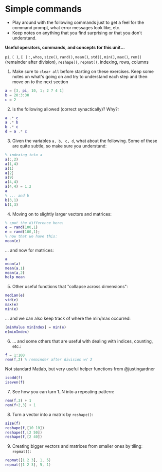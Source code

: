 # Simple commands

- Play around with the following commands just to get a feel for the command prompt, what error messages look like, etc.
- Keep notes on anything that you find surprising or that you don't understand.

**Useful operators, commands, and concepts for this unit...**

``pi``, ``( )``, ``[ ]`` ``:``, ``whos``, ``size()``, ``rand()``, ``mean()``, ``std()``, ``min()``, ``max()``, ``rem()`` (remainder after division), ``reshape()``, ``repmat()``, indexing, rows, columns

1. Make sure to ``clear all`` before starting on these exercises. Keep some notes on what's going on and try to understand each step and then move on to the next section
```matlab
a = [3, pi, 10, 1; 2 7 4 1]
b = 20:3:30
c = 2
```

2. Is the following allowed (correct synactically)? Why?:
```matlab
a .* c
a .* b
b .* c
d = a .* c
```

3. Given the variables ``a, b, c, d``, what about the following. Some of these are quite subtle, so make sure you understand:
```matlab
% indexing into a
a(:,2)
a(1,4)
a(1)
a(2)
a(9)
a(4,4)
a(4,4) = 1.2
a
% ... and b
b(3,1)
b(1,3)
```

4. Moving on to slightly larger vectors and matrices:
```matlab
% spot the difference here:
e = rand(100,1)
e = rand(100,1);
% now that we have this:
mean(e)
```
... and now for matrices:
```matlab
a
mean(a)
mean(a,1)
mean(a,2)
help mean
```

5. Other useful functions that "collapse across dimensions":
```matlab
median(e)
std(e)
max(e)
min(e)
```
... and we can also keep track of where the min/max occurred:
```matlab
[minValue minIndex] = min(e)
e(minIndex)
```

6. ... and some others that are useful with dealing with indices, counting, etc.:
```matlab
f = 1:100
rem(f,2) % remainder after division w/ 2
```
Not standard Matlab, but very useful helper functions from @justingardner
```matlab
isodd(f)
iseven(f)
```

7. See how you can turn 1..N into a repeating pattern:
```matlab
rem(f,3) + 1
rem(f+2,3) + 1
```

8. Turn a vector into a matrix by ``reshape()``:
```matlab
size(f)
reshape(f,[10 10])
reshape(f,[2 50])
reshape(f,[2 40])
```

9. Creating bigger vectors and matrices from smaller ones by tiling: ``repmat()``:
```matlab
repmat([1 2 3], 1, 5)
repmat([1 2 3], 5, 1)
```
